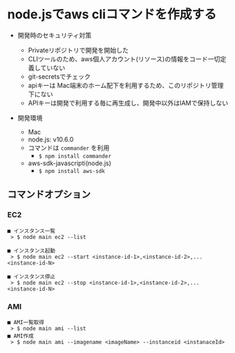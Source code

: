 # node.jsでaws cliコマンドを作成する

- 開発時のセキュリティ対策
  - Privateリポジトリで開発を開始した
  - CLIツールのため、aws個人アカウント(リソース)の情報をコード一切定義していない
  - git-secretsでチェック
  - apiキーは Mac端末のホーム配下を利用するため、このリポジトリ管理下にない
  - APIキーは開発で利用する毎に再生成し、開発中以外はIAMで保持しない

- 開発環境
  - Mac
  - node.js: v10.6.0
  - コマンドは `commander` を利用
    - `$ npm install commander`
  - aws-sdk-javascripti(node.js)
    - `$ npm install aws-sdk`

## コマンドオプション

### EC2
```
■ インスタンス一覧
 > $ node main ec2 --list

■ インスタンス起動
 > $ node main ec2 --start <instance-id-1>,<instance-id-2>,...<instance-id-N>
 
■ インスタンス停止
 > $ node main ec2 --stop <instance-id-1>,<instance-id-2>,...<instance-id-N> 
```

### AMI
```
■ AMI一覧取得
 > $ node main ami --list
■ AMI作成 
 > $ node main ami --imagename <imageName> --instanceid <instanaceId>
```
